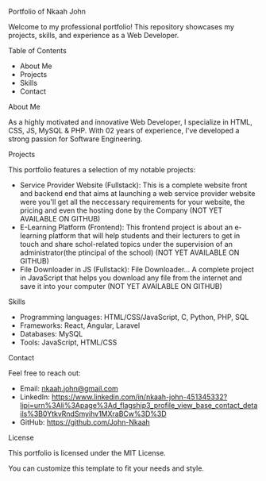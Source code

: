 Portfolio of Nkaah John

Welcome to my professional portfolio! This repository showcases my projects, skills, and experience as a Web Developer.

Table of Contents

- About Me
- Projects
- Skills
- Contact

About Me

As a highly motivated and innovative Web Developer, I specialize in HTML, CSS, JS, MySQL & PHP. With 02 years of experience, I've developed a strong passion for Software Engineering.

Projects

This portfolio features a selection of my notable projects:

- Service Provider Website (Fullstack): This is a complete website front and backend end that aims at launching a web service provider website were you'll get all the neccessary requirements for your website, the pricing and even the hosting done by the Company (NOT YET AVAILABLE ON GITHUB)
- E-Learning Platform (Frontend): This frontend project is about an e-learning platform that will help students and their lecturers to get in touch and share schol-related topics under the supervision of an administrator(the ptincipal of the school) (NOT YET AVAILABLE ON GITHUB)
- File Downloader in JS (Fullstack): File Downloader... A complete project in JavaScript that helps you download any file from the internet and save it into your computer (NOT YET AVAILABLE ON GITHUB)

Skills

- Programming languages: HTML/CSS/JavaScript, C, Python, PHP, SQL
- Frameworks: React, Angular, Laravel
- Databases: MySQL
- Tools: JavaScript, HTML/CSS

Contact

Feel free to reach out:

- Email: nkaah.john@gmail.com
- LinkedIn: https://www.linkedin.com/in/nkaah-john-451345332?lipi=urn%3Ali%3Apage%3Ad_flagship3_profile_view_base_contact_details%3B0YtkvRndSmyihv1MXraBCw%3D%3D
- GitHub: https://github.com/John-Nkaah

License

This portfolio is licensed under the MIT License.

You can customize this template to fit your needs and style.